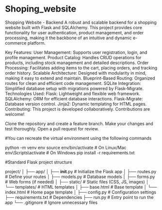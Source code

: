 # Shoping_website

Shopping Website - Backend
A robust and scalable backend for a shopping website built with Flask and SQLAlchemy. This project provides core functionality for user authentication, product management, and order processing, making it the backbone of an intuitive and dynamic e-commerce platform.

Key Features:
User Management: Supports user registration, login, and profile management.
Product Catalog: Handles CRUD operations for products, including stock management and detailed descriptions.
Order Processing: Facilitates adding items to the cart, placing orders, and tracking order history.
Scalable Architecture: Designed with modularity in mind, making it easy to extend and maintain.
Blueprint-Based Routing: Organized routes for clean and efficient code management.
SQLite Integration: Simplified database setup with migrations powered by Flask-Migrate.
Technologies Used:
Flask: Lightweight and flexible web framework.
SQLAlchemy: ORM for efficient database interactions.
Flask-Migrate: Database version control.
Jinja2: Dynamic templating for HTML pages.
Contributing:
This project is developed collaboratively. Contributions are welcome!

Clone the repository and create a feature branch.
Make your changes and test thoroughly.
Open a pull request for review.


#You can recreate the virtual environment using the following commands

python -m venv env
source env/bin/activate  # On Linux/Mac
env\Scripts\activate     # On Windows
pip install -r requirements.txt


#Standard Flask project structure

project/
│
├── app/
│   ├── __init__.py       # Initialize the Flask app
│   ├── routes.py         # Define your routes
│   ├── models.py         # Database models
│   ├── forms.py          # Web forms (if needed)
│   ├── static/           # Static files (CSS, JS, images)
│   └── templates/        # HTML templates
│       ├── base.html     # Base template
│       └── index.html    # Home page template
│
├── config.py             # Configuration settings
├── requirements.txt      # Dependencies
├── run.py                # Entry point to run the app
└── .gitignore            # Ignore unnecessary files
